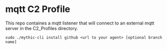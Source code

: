 # mqtt C2 Profile

This repo containes a mqtt listener that will connect to an external mqtt server in the C2_Profiles directory.  

```
sudo ./mythic-cli install github <url to your agent> [optional branch name]
```
